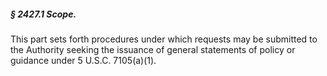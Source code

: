 ##### § 2427.1 Scope. #####

This part sets forth procedures under which requests may be submitted to the Authority seeking the issuance of general statements of policy or guidance under 5 U.S.C. 7105(a)(1).